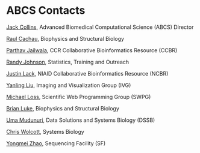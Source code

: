 # ABCS Contacts

[Jack Collins](mailto:collinja@mail.nih.gov), Advanced Biomedical Computational Science (ABCS) Director

[Raul Cachau](mailto:raul.cachau@nih.gov), Biophysics and Structural Biology

[Parthav Jailwala](mailto:parthav.jailwala@nih.gov), CCR Collaborative Bioinformatics Resource (CCBR)

[Randy Johnson](mailto:randall.johnson@nih.gov), Statistics, Training and Outreach

[Justin Lack](mailto:justin.lack@nih.gov), NIAID Collaborative Bioinformatics Resource (NCBR)

[Yanling Liu](mailto:liuy5@mail.nih.gov), Imaging and Visualization Group (IVG)

[Michael Loss](mailto:lossm@mail.nih.gov), Scientific Web Programming Group (SWPG)

[Brian Luke](mailto:lukebria@mail.nih.gov), Biophysics and Structural Biology

[Uma Mudunuri](mailto:mudunuriu@mail.nih.gov), Data Solutions and Systems Biology (DSSB)

[Chris Wolcott](mailto:chris.wolcott@nih.gov), Systems Biology

[Yongmei Zhao](mailto:zhaoyong@mail.nih.gov), Sequencing Facility (SF)

